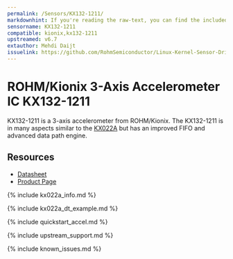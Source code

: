 ```yaml
---
permalink: /Sensors/KX132-1211/
markdownhint: If you're reading the raw-text, you can find the included stuff from the _includes folder. Or you can head to the pages in https://rohmsemiconductor.github.io/Linux-Kernel-Sensor-Drivers/
sensorname: KX132-1211
compatible: kionix,kx132-1211
upstreamed: v6.7
extauthor: Mehdi Daijt
issuelink: https://github.com/RohmSemiconductor/Linux-Kernel-Sensor-Drivers/issues?q=is%3Aissue+repo%3ALinux-Kernel-Sensor-Drivers+KX022A+in%3Atitle
---
```


# ROHM/Kionix 3-Axis Accelerometer IC KX132-1211

KX132-1211 is a 3-axis accelerometer from ROHM/Kionix. The KX132-1211 is in many aspects similar to the [KX022A](../KX022A) but has an improved FIFO and advanced data path engine.

## Resources
- [Datasheet](https://fscdn.rohm.com/kionix/en/datasheet/kx132-1211-e.pdf)
- [Product Page](https://www.rohm.com/products/sensors-mems/accelerometer-ics/kx132-1211-product)

{% include kx022a_info.md %}

{% include kx022a_dt_example.md %}

{% include quickstart_accel.md %}

{% include upstream_support.md %}

{% include known_issues.md %}

